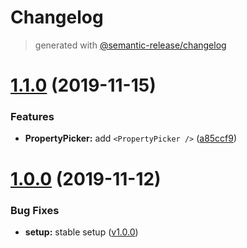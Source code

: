 # Changelog
> generated with [@semantic-release/changelog](https://github.com/semantic-release/changelog)

# [1.1.0](https://github.com/viewar/components/compare/v1.0.0...v1.1.0) (2019-11-15)


### Features

* **PropertyPicker:** add `<PropertyPicker />` ([a85ccf9](https://github.com/viewar/components/commit/a85ccf9c1bc261c5437d545d9102598b456d7656))

# [1.0.0](https://github.com/viewar/components/compare/1a5ba55...v1.0.0) (2019-11-12)

### Bug Fixes

- **setup:** stable setup ([v1.0.0](https://github.com/viewar/components/tree/v1.0.0))
